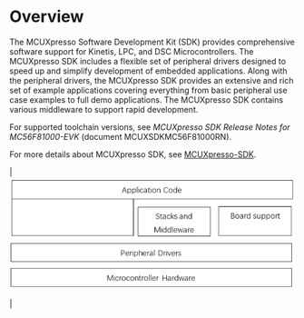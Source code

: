 # Overview

The MCUXpresso Software Development Kit \(SDK\) provides comprehensive software support for Kinetis, LPC, and DSC Microcontrollers. The MCUXpresso SDK includes a flexible set of peripheral drivers designed to speed up and simplify development of embedded applications. Along with the peripheral drivers, the MCUXpresso SDK provides an extensive and rich set of example applications covering everything from basic peripheral use case examples to full demo applications. The MCUXpresso SDK contains various middleware to support rapid development.

For supported toolchain versions, see *MCUXpresso SDK Release Notes for MC56F81000-EVK* \(document MCUXSDKMC56F81000RN\).

For more details about MCUXpresso SDK, see [MCUXpresso-SDK](http://www.nxp.com/products/software-and-tools/run-time-software/mcuxpresso-software-and-tools/mcuxpresso-software-development-kit-sdk:MCUXpresso-SDK).

|![](../images/ksdk_layers.png "MCUXpresso SDK layers")

|

